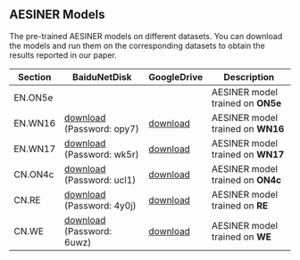 ## AESINER Models

The pre-trained AESINER models on different datasets. You can download the models and run them on the corresponding datasets to obtain the results reported in our paper.

| Section | BaiduNetDisk | GoogleDrive | Description |
|-|-|-|-|
|EN.ON5e|   |   |AESINER model trained on **ON5e**|
|EN.WN16|[download](https://pan.baidu.com/s/1muEpKNyLKxpecGOF5qTOxw) (Password: opy7)  |[download](https://drive.google.com/file/d/1VBjbunL9MZwJBe9S8uOn1oyb0QEJoIAl/view?usp=sharing)   |AESINER model trained on **WN16**|
|EN.WN17|[download](https://pan.baidu.com/s/1FiSA_fvJfSZpOgeJ05Enjw) (Password: wk5r) |[download](https://drive.google.com/file/d/12znzJEw8Uieef8iw0XpHduw-VmdJSEvD/view?usp=sharing)   |AESINER model trained on **WN17**|
|CN.ON4c|[download](https://pan.baidu.com/s/1qWZvuqvE2xFNYTdsgub-KA) (Password: ucl1)  |[download](https://drive.google.com/file/d/1OeZJ4Tisl3wt9oeMecwIwsWEIpXQqIwV/view?usp=sharing)   |AESINER model trained on **ON4c**|
|CN.RE  |[download](https://pan.baidu.com/s/1TEkZ0-Q_njMLcgEZ0uZ5yQ) (Password: 4y0j)  |[download](https://drive.google.com/file/d/1v0d_PbOYkSTTXnI0wGdhKh4PYkRV5-Rg/view?usp=sharing)   |AESINER model trained on **RE**|
|CN.WE  |[download](https://pan.baidu.com/s/17UPrQ6c5MbN31_2HahxIwg) (Password: 6uwz)  |[download](https://drive.google.com/file/d/11juywrEZ1MfUsZ2h8-8TC7WjfMvgdTxP/view?usp=sharing)   |AESINER model trained on **WE**|